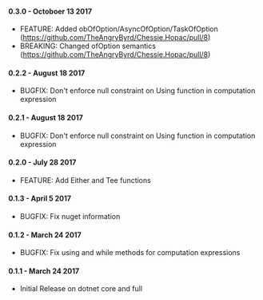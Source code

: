 #### 0.3.0 - Octoboer 13 2017
* FEATURE: Added obOfOption/AsyncOfOption/TaskOfOption (https://github.com/TheAngryByrd/Chessie.Hopac/pull/8)
* BREAKING: Changed ofOption semantics (https://github.com/TheAngryByrd/Chessie.Hopac/pull/8)

#### 0.2.2 - August 18 2017
* BUGFIX: Don't enforce null constraint on Using function in computation expression

#### 0.2.1 - August 18 2017
* BUGFIX: Don't enforce null constraint on Using function in computation expression

#### 0.2.0 - July 28 2017
* FEATURE: Add Either and Tee functions

#### 0.1.3 - April 5 2017
* BUGFIX: Fix nuget information

#### 0.1.2 - March 24 2017
* BUGFIX: Fix using and while methods for computation expressions

#### 0.1.1 - March 24 2017
* Initial Release on dotnet core and full
